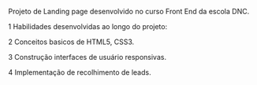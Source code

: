 Projeto de Landing page desenvolvido no curso Front End da escola DNC.

1 Habilidades desenvolvidas ao longo do projeto:

2 Conceitos basicos de HTML5, CSS3.

3 Construção interfaces de usuário responsivas.

4 Implementação de recolhimento de leads.

